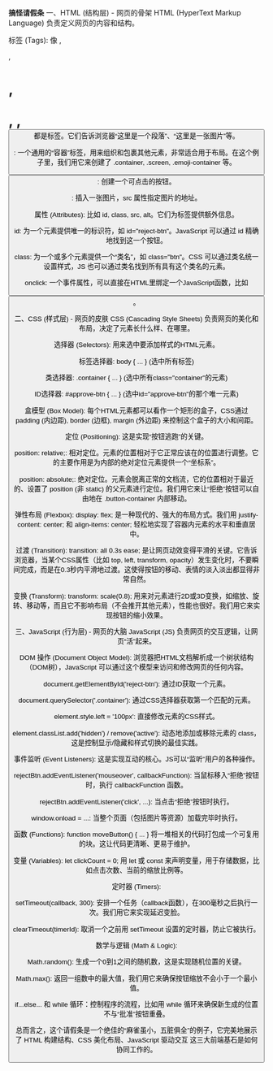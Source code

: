 **搞怪请假条**
一、HTML (结构层) - 网页的骨架
HTML (HyperText Markup Language) 负责定义网页的内容和结构。

标签 (Tags): 像 <body>, <div>, <h1>, <p>, <img>, <button> 都是标签。它们告诉浏览器“这里是一个段落”、“这里是一张图片”等。

<div>: 一个通用的“容器”标签，用来组织和包裹其他元素，非常适合用于布局。在这个例子里，我们用它来创建了 .container, .screen, .emoji-container 等。

<button>: 创建一个可点击的按钮。

<img>: 插入一张图片，src 属性指定图片的地址。

属性 (Attributes): 比如 id, class, src, alt。它们为标签提供额外信息。

id: 为一个元素提供唯一的标识符，如 id="reject-btn"。JavaScript 可以通过 id 精确地找到这一个按钮。

class: 为一个或多个元素提供一个“类名”，如 class="btn"。CSS 可以通过类名统一设置样式，JS 也可以通过类名找到所有具有这个类名的元素。

onclick: 一个事件属性，可以直接在HTML里绑定一个JavaScript函数，比如 <button onclick="location.reload()">。

二、CSS (样式层) - 网页的皮肤
CSS (Cascading Style Sheets) 负责网页的美化和布局，决定了元素长什么样、在哪里。

选择器 (Selectors): 用来选中要添加样式的HTML元素。

标签选择器: body { ... } (选中所有<body>标签)

类选择器: .container { ... } (选中所有class="container"的元素)

ID选择器: #approve-btn { ... } (选中id="approve-btn"的那个唯一元素)

盒模型 (Box Model): 每个HTML元素都可以看作一个矩形的盒子，CSS通过 padding (内边距), border (边框), margin (外边距) 来控制这个盒子的大小和间距。

定位 (Positioning): 这是实现“按钮逃跑”的关键。

position: relative;: 相对定位。元素的位置相对于它正常应该在的位置进行调整。它的主要作用是为内部的绝对定位元素提供一个“坐标系”。

position: absolute;: 绝对定位。元素会脱离正常的文档流，它的位置相对于最近的、设置了 position (非 static) 的父元素进行定位。我们用它来让“拒绝”按钮可以自由地在 .button-container 内部移动。

弹性布局 (Flexbox): display: flex; 是一种现代的、强大的布局方式。我们用 justify-content: center; 和 align-items: center; 轻松地实现了容器内元素的水平和垂直居中。

过渡 (Transition): transition: all 0.3s ease; 是让网页动效变得平滑的关键。它告诉浏览器，当某个CSS属性（比如 top, left, transform, opacity）发生变化时，不要瞬间完成，而是在0.3秒内平滑地过渡。这使得按钮的移动、表情的淡入淡出都显得非常自然。

变换 (Transform): transform: scale(0.8); 用来对元素进行2D或3D变换，如缩放、旋转、移动等，而且它不影响布局（不会推开其他元素），性能也很好。我们用它来实现按钮的缩小效果。

三、JavaScript (行为层) - 网页的大脑
JavaScript (JS) 负责网页的交互逻辑，让网页“活”起来。

DOM 操作 (Document Object Model): 浏览器把HTML文档解析成一个树状结构（DOM树），JavaScript 可以通过这个模型来访问和修改网页的任何内容。

document.getElementById('reject-btn'): 通过ID获取一个元素。

document.querySelector('.container'): 通过CSS选择器获取第一个匹配的元素。

element.style.left = '100px': 直接修改元素的CSS样式。

element.classList.add('hidden') / remove('active'): 动态地添加或移除元素的 class，这是控制显示/隐藏和样式切换的最佳实践。

事件监听 (Event Listeners): 这是实现互动的核心。JS可以“监听”用户的各种操作。

rejectBtn.addEventListener('mouseover', callbackFunction): 当鼠标移入“拒绝”按钮时，执行 callbackFunction 函数。

rejectBtn.addEventListener('click', ...): 当点击“拒绝”按钮时执行。

window.onload = ...: 当整个页面（包括图片等资源）加载完毕时执行。

函数 (Functions): function moveButton() { ... } 将一堆相关的代码打包成一个可复用的块。这让代码更清晰、更易于维护。

变量 (Variables): let clickCount = 0; 用 let 或 const 来声明变量，用于存储数据，比如点击次数、当前的缩放比例等。

定时器 (Timers):

setTimeout(callback, 300): 安排一个任务（callback函数），在300毫秒之后执行一次。我们用它来实现延迟变脸。

clearTimeout(timerId): 取消一个之前用 setTimeout 设置的定时器，防止它被执行。

数学与逻辑 (Math & Logic):

Math.random(): 生成一个0到1之间的随机数，这是实现随机位置的关键。

Math.max(): 返回一组数中的最大值，我们用它来确保按钮缩放不会小于一个最小值。

if...else... 和 while 循环：控制程序的流程，比如用 while 循环来确保新生成的位置不与“批准”按钮重叠。

总而言之，这个请假条是一个绝佳的“麻雀虽小，五脏俱全”的例子，它完美地展示了 HTML 构建结构、CSS 美化布局、JavaScript 驱动交互 这三大前端基石是如何协同工作的。
